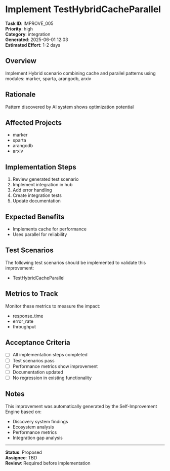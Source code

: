 # Implement TestHybridCacheParallel

**Task ID**: IMPROVE_005  
**Priority**: high  
**Category**: integration  
**Generated**: 2025-06-01 12:03  
**Estimated Effort**: 1-2 days

## Overview

Implement Hybrid scenario combining cache and parallel patterns using modules: marker, sparta, arangodb, arxiv

## Rationale

Pattern discovered by AI system shows optimization potential

## Affected Projects

- marker
- sparta
- arangodb
- arxiv

## Implementation Steps

1. Review generated test scenario
2. Implement integration in hub
3. Add error handling
4. Create integration tests
5. Update documentation

## Expected Benefits

- Implements cache for performance
- Uses parallel for reliability

## Test Scenarios

The following test scenarios should be implemented to validate this improvement:

- TestHybridCacheParallel

## Metrics to Track

Monitor these metrics to measure the impact:

- response_time
- error_rate
- throughput

## Acceptance Criteria

- [ ] All implementation steps completed
- [ ] Test scenarios pass
- [ ] Performance metrics show improvement
- [ ] Documentation updated
- [ ] No regression in existing functionality

## Notes

This improvement was automatically generated by the Self-Improvement Engine based on:
- Discovery system findings
- Ecosystem analysis
- Performance metrics
- Integration gap analysis

---

**Status**: Proposed  
**Assignee**: TBD  
**Review**: Required before implementation
